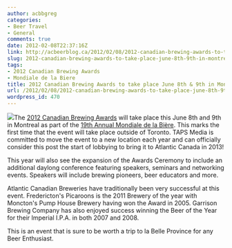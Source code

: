 ```yaml
---
author: acbbgreg
categories:
- Beer Travel
- General
comments: true
date: 2012-02-08T22:37:16Z
link: http://acbeerblog.ca/2012/02/08/2012-canadian-brewing-awards-to-take-place-june-8th-9th-in-montreal/
slug: 2012-canadian-brewing-awards-to-take-place-june-8th-9th-in-montreal
tags:
- 2012 Canadian Brewing Awards
- Mondiale de la Biere
title: 2012 Canadian Brewing Awards to take place June 8th & 9th in Montreal
url: /2012/02/08/2012-canadian-brewing-awards-to-take-place-june-8th-9th-in-montreal/
wordpress_id: 470
---
```


[![](http://acbeerblog.ca/wp-content/uploads/2012/02/cba_eng_rgb-e1315533082802.jpg)](http://acbeerblog.ca/wp-content/uploads/2012/02/cba_eng_rgb-e1315533082802.jpg)The [2012 Canadian Brewing Awards](http://www.canadianbrewingawards.com/?p=92) will take place this June 8th and 9th in Montreal as part of the [19th Annual Mondiale de la Bière](http://festivalmondialbiere.qc.ca/en/festivals/mondial_de_la_biere_montreal_2012/).  This marks the first time that the event will take place outside of Toronto.  TAPS Media is committed to move the event to a new location each year and can officially consider this post the start of lobbying to bring it to Atlantic Canada in 2013!

This year will also see the expansion of the Awards Ceremony to include an additional daylong conference featuring speakers, seminars and networking events.  Speakers will include brewing pioneers, beer educators and more.

Atlantic Canadian Breweries have traditionally been very successful at this event.  Fredericton's Picaroons is the 2011 Brewery of the year with Moncton's Pump House Brewery having won the Award in 2005.  Garrison Brewing Company has also enjoyed success winning the Beer of the Year for their Imperial I.P.A. in both 2007 and 2008.

This is an event that is sure to be worth a trip to la Belle Province for any Beer Enthusiast.

